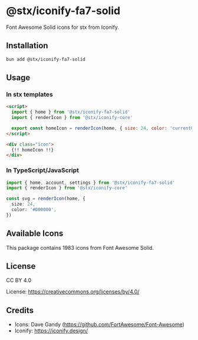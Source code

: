 # @stx/iconify-fa7-solid

Font Awesome Solid icons for stx from Iconify.

## Installation

```bash
bun add @stx/iconify-fa7-solid
```

## Usage

### In stx templates

```html
<script>
  import { home } from '@stx/iconify-fa7-solid'
  import { renderIcon } from '@stx/iconify-core'

  export const homeIcon = renderIcon(home, { size: 24, color: 'currentColor' })
</script>

<div class="icon">
  {!! homeIcon !!}
</div>
```

### In TypeScript/JavaScript

```typescript
import { home, account, settings } from '@stx/iconify-fa7-solid'
import { renderIcon } from '@stx/iconify-core'

const svg = renderIcon(home, {
  size: 24,
  color: '#000000',
})
```

## Available Icons

This package contains 1983 icons from Font Awesome Solid.

## License

CC BY 4.0

License: https://creativecommons.org/licenses/by/4.0/

## Credits

- Icons: Dave Gandy (https://github.com/FortAwesome/Font-Awesome)
- Iconify: https://iconify.design/
